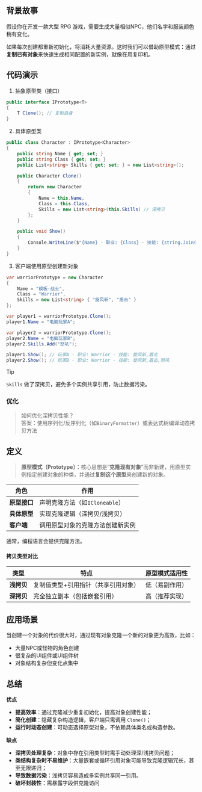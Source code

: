 ## 背景故事

假设你在开发一款大型 RPG 游戏，需要生成大量相似NPC，他们名字和服装颜色稍有变化。

如果每次创建都重新初始化，将消耗大量资源。这时我们可以借助原型模式：通过**复制已有对象**来快速生成相同配置的新实例，就像在用复印机。

## 代码演示

1. 抽象原型类（接口）

```cs
public interface IPrototype<T>
{
    T Clone(); // 复制自身
}

```

2. 具体原型类

```cs
public class Character : IPrototype<Character>
{
    public string Name { get; set; }
    public string Class { get; set; }
    public List<string> Skills { get; set; } = new List<string>();

    public Character Clone()
    {
        return new Character
        {
            Name = this.Name,
            Class = this.Class,
            Skills = new List<string>(this.Skills) // 深拷贝
        };
    }

    public void Show()
    {
        Console.WriteLine($"{Name} - 职业: {Class} - 技能: {string.Join(",", Skills)}");
    }
}

```

3. 客户端使用原型创建新对象

```cs
var warriorPrototype = new Character
{
    Name = "模板·战士",
    Class = "Warrior",
    Skills = new List<string> { "旋风斩", "盾击" }
};

var player1 = warriorPrototype.Clone();
player1.Name = "电脑玩家A";

var player2 = warriorPrototype.Clone();
player2.Name = "电脑玩家B";
player2.Skills.Add("怒吼");

player1.Show(); // 玩家A - 职业: Warrior - 技能: 旋风斩,盾击
player2.Show(); // 玩家B - 职业: Warrior - 技能: 旋风斩,盾击,怒吼

```

> [!tip]
> `Skills` 做了深拷贝，避免多个实例共享引用，防止数据污染。

<import filepath="./UML/5.puml" />

### 优化

> 如何优化深拷贝性能？  
> 答案：使用序列化/反序列化（如`BinaryFormatter`）或表达式树编译动态拷贝方法

## 定义

> **原型模式（Prototype）**：核心思想是“**克隆现有对象**”而非新建，用原型实例指定创建对象的种类，并通过**复制这个原型**来创建新的对象。

| 角色       | 作用                    |
| -------- | --------------------- |
| **原型接口** | 声明克隆方法（如`ICloneable`） |
| **具体原型** | 实现克隆逻辑（深拷贝/浅拷贝）       |
| **客户端**  | 调用原型对象的克隆方法创建新实例      |

通常，编程语言会提供克隆方法。

#### **拷贝类型对比**

|类型|特点|原型模式适用性|
|---|---|---|
|**浅拷贝**|复制值类型+引用指针（共享引用对象）|低（易副作用）|
|**深拷贝**|完全独立副本（包括嵌套引用）|高（推荐实现）|
## 应用场景

当创建一个对象的代价很大时，通过现有对象克隆一个新的对象更为高效，比如：
- 大量NPC或怪物的角色创建
- 很复杂的UI组件或UI组件树
- 对象结构复杂但变化点集中

## 总结

**优点**
- **提高效率**：通过克隆减少重复初始化，提高对象创建性能；
- **简化创建**：隐藏复杂构造逻辑，客户端只需调用 `Clone()`；
- **运行时动态创建**：可动态选择原型对象，不依赖具体类名或构造参数。

**缺点**
- **深拷贝处理复杂**：对象中存在引用类型时需手动处理深/浅拷贝问题；
- **类结构复杂时不易维护**：大量嵌套或循环引用对象可能导致克隆逻辑冗长，甚至无限递归；
- **导致数据污染**：浅拷贝容易造成多实例共享同一引用。
- **破坏封装性**：需暴露字段供克隆访问